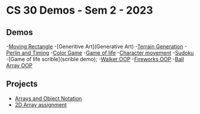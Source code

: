 # CS 30 Demos - Sem 2 - 2023

## Demos
-[Moving Rectangle]()
-[Generitive Art](Generative Art)
-[Terrain Generation](07-terrain)
-[Perlin and Timing](08-perlin)
-[Color Game](10-color-game)
-[Game of life](11-color-game)
-[Character movement](12character-movement)
-[Sudoku](13-sudoku)
-[Game of life scrible](scrible demo);
-[Walker OOP](16-walker)
-[Fireworks OOP](17-fireworks)
-[Ball Array OOP](19-ball-array)

## Projects
- [Arrays and Object Notation](array-assignment)
- [2D Array assignment](2D-array-assignement)
